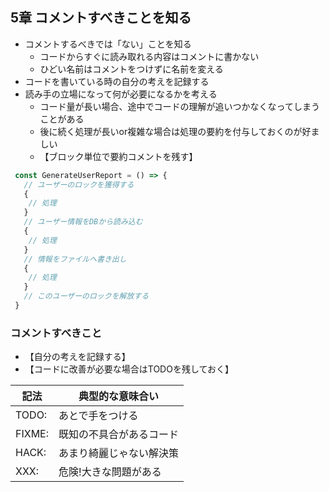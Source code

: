 ## 5章 コメントすべきことを知る
- コメントするべきでは「ない」ことを知る
  - コードからすぐに読み取れる内容はコメントに書かない
  - ひどい名前はコメントをつけずに名前を変える
- コードを書いている時の自分の考えを記録する
- 読み手の立場になって何が必要になるかを考える
  - コード量が長い場合、途中でコードの理解が追いつかなくなってしまうことがある
  - 後に続く処理が長いor複雑な場合は処理の要約を付与しておくのが好ましい
  - 【ブロック単位で要約コメントを残す】
```javascript
 const GenerateUserReport = () => {
   // ユーザーのロックを獲得する
   {
    // 処理 
   }
   // ユーザー情報をDBから読み込む
   {
    // 処理 
   }
   // 情報をファイルへ書き出し
   {
    // 処理 
   }
   // このユーザーのロックを解放する
 }
``` 

### コメントすべきこと
- 【自分の考えを記録する】
- 【コードに改善が必要な場合はTODOを残しておく】
  
| 記法 | 典型的な意味合い |
| --- | --- |
| TODO: | あとで手をつける |
| FIXME: | 既知の不具合があるコード |
| HACK: | あまり綺麗じゃない解決策 |
| XXX: | 危険!大きな問題がある |

